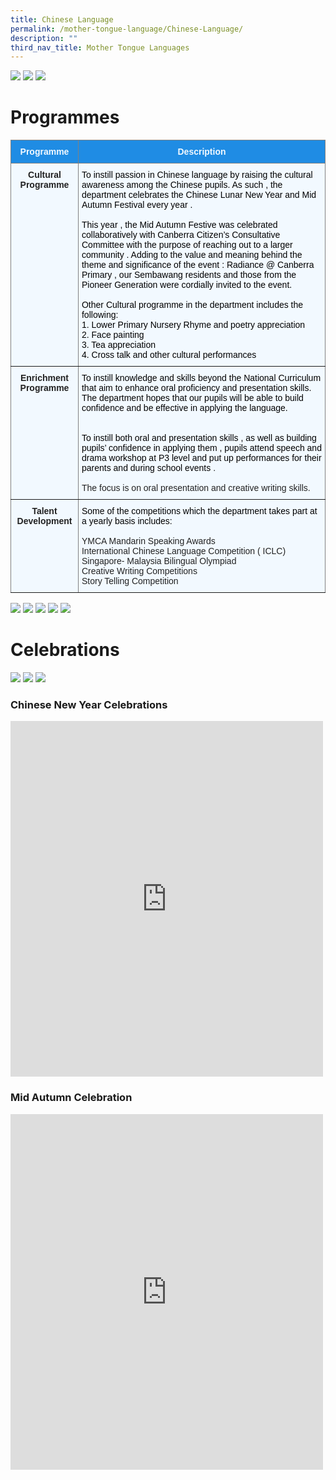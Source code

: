 ```yaml
---
title: Chinese Language
permalink: /mother-tongue-language/Chinese-Language/
description: ""
third_nav_title: Mother Tongue Languages
---
```





![](/images/Chinese%20Dept%20Banner.png)
![](/images/CL%20Vision%20Banner.png)
![](/images/CL%20Mission%20Banner.png)

# Programmes

<style type="text/css">
.tg  {border-collapse:collapse;border-spacing:0;}
.tg td{border-color:black;border-style:solid;border-width:1px;font-family:Arial, sans-serif;font-size:14px;
  overflow:hidden;padding:10px 5px;word-break:normal;}
.tg th{border-color:black;border-style:solid;border-width:1px;font-family:Arial, sans-serif;font-size:14px;
  font-weight:normal;overflow:hidden;padding:10px 5px;word-break:normal;}
.tg .tg-j34p{background-color:#F2F9FF;border-color:inherit;color:#222;font-weight:bold;text-align:center;vertical-align:top}
.tg .tg-nc7a{background-color:#1F8CE4;border-color:inherit;color:#F2F9FF;font-weight:bold;text-align:center;vertical-align:middle}
.tg .tg-k9xk{background-color:#F2F9FF;border-color:inherit;color:#222;text-align:left;vertical-align:top}
</style>
<table class="tg">
<thead>
  <tr>
    <th class="tg-nc7a"><span style="color:#F2F9FF;background-color:#1F8CE4">Programme</span></th>
    <th class="tg-nc7a"><span style="color:#F2F9FF;background-color:#1F8CE4">Description</span></th>
  </tr>
</thead>
<tbody>
  <tr>
    <td class="tg-j34p">Cultural <br>Programme</td>
    <td class="tg-k9xk"><span style="color:#000">To instill passion in Chinese language by raising the cultural awareness among the Chinese pupils. As such , the department celebrates the Chinese Lunar New Year and Mid Autumn Festival every year . </span><br><br><span style="color:#000">This year , the Mid Autumn Festive was celebrated collaboratively with Canberra Citizen’s Consultative Committee with the purpose of reaching out to a larger community . Adding to the value and meaning behind the theme and significance of the event : Radiance @ Canberra Primary , our Sembawang residents and those from the Pioneer Generation were cordially invited to the event. </span><br><br><span style="color:#000">Other Cultural programme in the department includes the following:                    </span><br><span style="color:#000">1. Lower Primary Nursery Rhyme and poetry appreciation </span><br><span style="color:#000">2. Face painting </span><br><span style="color:#000">3. Tea appreciation </span><br><span style="color:#000">4. Cross talk and other cultural performances</span></td>
  </tr>
  <tr>
    <td class="tg-j34p">Enrichment Programme</td>
    <td class="tg-k9xk"><span style="color:#000">To instill knowledge and skills beyond the National Curriculum that aim to enhance oral proficiency and presentation skills. The department hopes that our pupils will be able to build confidence and be effective in applying the language. </span><br><br><br><span style="color:#000">To instill both oral and presentation skills , as well as building pupils’ confidence in applying them , pupils attend speech and drama workshop at P3 level and put up performances for their parents and during school events </span>.<br><br>The focus is on oral presentation and creative writing skills.</td>
  </tr>
  <tr>
    <td class="tg-j34p">  Talent Development</td>
    <td class="tg-k9xk"><span style="color:#000">Some of the competitions which the department takes part at a yearly basis includes:</span><br><br>YMCA Mandarin Speaking Awards <br>International Chinese Language Competition ( ICLC) <br>Singapore- Malaysia Bilingual Olympiad <br>Creative Writing Competitions <br>Story Telling Competition</td>
  </tr>
</tbody>
</table>

![](/images/CL1.png)
![](/images/CL2.png)
![](/images/CL3.png)
![](/images/CL5.png)
![](/images/CL6.png)

# Celebrations

![](/images/CLdepPicture1.png)
![](/images/CLdepPicture2.png)
![](/images/Mid%20Autumn%202019.jpg)

### Chinese New Year Celebrations
<iframe src="https://docs.google.com/presentation/d/e/2PACX-1vS3frgXT1ppBVrQXTL38ePN6i06sDKbWiovkF46Av27J0rr65HebUc96xN7ZKijB4DxPJwBFNoMT8Bf/embed?start=true&amp;loop=true&amp;delayms=3000" frameborder="0" width="500" height="569" allowfullscreen="true"></iframe>

### Mid Autumn Celebration
<iframe allowfullscreen="true" height="569" width="500" frameborder="0" src="https://docs.google.com/presentation/d/e/2PACX-1vT0EfhJFc-sy76rzKh6IdgoU_gP7neyElrMoJ4m_bXHt6Ai_FNzxsyiC_nO0JL9ZIqSKxy9Y8ydOm94/embed?start=true&amp;loop=true&amp;delayms=3000"></iframe>